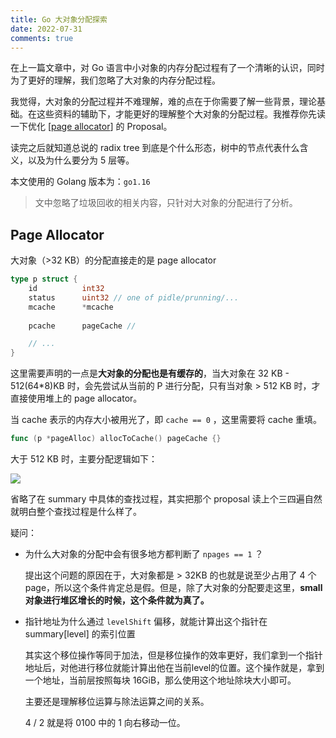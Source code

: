 ```yaml
---
title: Go 大对象分配探索
date: 2022-07-31
comments: true
---
```


在上一篇文章中，对 Go 语言中小对象的内存分配过程有了一个清晰的认识，同时为了更好的理解，我们忽略了大对象的内存分配过程。

我觉得，大对象的分配过程并不难理解，难的点在于你需要了解一些背景，理论基础。在这些资料的辅助下，才能更好的理解整个大对象的分配过程。我推荐你先读一下优化 [[page allocator](https://go.googlesource.com/proposal/+/master/design/35112-scaling-the-page-allocator.md)] 的 Proposal。

<!--more-->

读完之后就知道总说的 radix tree 到底是个什么形态，树中的节点代表什么含义，以及为什么要分为 5 层等。

本文使用的 Golang 版本为：`go1.16`

> 文中忽略了垃圾回收的相关内容，只针对大对象的分配进行了分析。

## Page Allocator

大对象（>32 KB）的分配直接走的是 page allocator

```go
type p struct {
	id          int32
	status      uint32 // one of pidle/prunning/...
	mcache      *mcache
    
	pcache      pageCache // 

    // ...
}
```



这里需要声明的一点是**大对象的分配也是有缓存的**，当大对象在 32 KB - 512(64*8)KB 时，会先尝试从当前的 P 进行分配，只有当对象 > 512 KB 时，才直接使用堆上的 page allocator。



当 cache 表示的内存大小被用光了，即 `cache == 0` ，这里需要将 cache 重填。

```go
func (p *pageAlloc) allocToCache() pageCache {}
```



大于 512 KB 时，主要分配逻辑如下：

![](https://s2.loli.net/2022/08/08/Jfq1k5TAtYQCPwo.png)

省略了在 summary 中具体的查找过程，其实把那个 proposal 读上个三四遍自然就明白整个查找过程是什么样了。



疑问：

- 为什么大对象的分配中会有很多地方都判断了 `npages == 1` ？

  提出这个问题的原因在于，大对象都是 > 32KB 的也就是说至少占用了 4 个 page，所以这个条件肯定总是假。但是，除了大对象的分配要走这里，**small对象进行堆区增长的时候，这个条件就为真了。**
  
- 指针地址为什么通过 `levelShift` 偏移，就能计算出这个指针在 summary[level] 的索引位置

  其实这个移位操作等同于加法，但是移位操作的效率更好，我们拿到一个指针地址后，对他进行移位就能计算出他在当前level的位置。这个操作就是，拿到一个地址，当前层按照每块 16GiB，那么使用这个地址除块大小即可。

  主要还是理解移位运算与除法运算之间的关系。

  4 / 2 就是将 0100 中的 1 向右移动一位。

